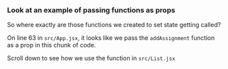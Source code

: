 ### Look at an example of passing functions as props

So where exactly are those functions we created to set state getting called?

On line 63 in `src/App.jsx`, it looks like we pass the `addAssignment` function as a prop in this chunk of code.

Scroll down to see how we use the function in `src/List.jsx`